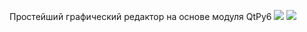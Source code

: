 Простейший графический редактор на основе модуля QtPy6
![](./prew.gif)
![](http://www.reactiongifs.us/wp-content/uploads/2013/10/nuh_uh_conan_obrien.gif)
